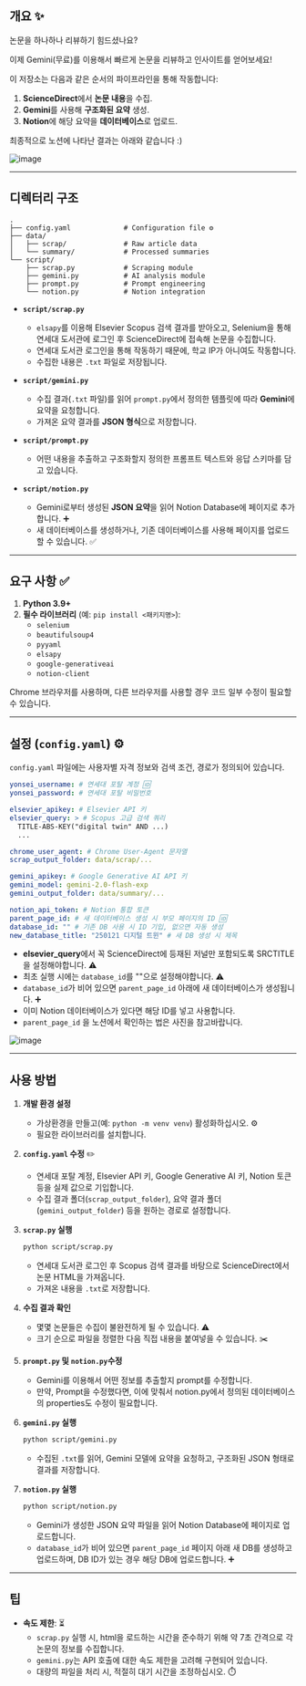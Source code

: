 ## 개요 ✨
논문을 하나하나 리뷰하기 힘드셨나요?

이제 Gemini(무료)를 이용해서 빠르게 논문을 리뷰하고 인사이트를 얻어보세요!

이 저장소는 다음과 같은 순서의 파이프라인을 통해 작동합니다:

1. **ScienceDirect**에서 **논문 내용**을 수집. 
2. **Gemini**를 사용해 **구조화된 요약** 생성.
3. **Notion**에 해당 요약을 **데이터베이스**로 업로드.


최종적으로 노션에 나타난 결과는 아래와 같습니다 :)

![image](https://github.com/user-attachments/assets/dc0893fc-1c27-4b66-a80c-a19d9ff7be03)


---

## 디렉터리 구조 

```
.
├── config.yaml             # Configuration file ⚙️
├── data/
│   ├── scrap/              # Raw article data 
│   └── summary/            # Processed summaries 
└── script/
    ├── scrap.py            # Scraping module ️
    ├── gemini.py           # AI analysis module 
    ├── prompt.py           # Prompt engineering 
    └── notion.py           # Notion integration ️
```

- **`script/scrap.py`** ️
    - `elsapy`를 이용해 Elsevier Scopus 검색 결과를 받아오고, Selenium을 통해 연세대 도서관에 로그인 후 ScienceDirect에 접속해 논문을 수집합니다.
    - 연세대 도서관 로그인을 통해 작동하기 때문에, 학교 IP가 아니여도 작동합니다.
    - 수집한 내용은 `.txt` 파일로 저장됩니다. 

- **`script/gemini.py`** 
    - 수집 결과(`.txt` 파일)를 읽어 `prompt.py`에서 정의한 템플릿에 따라 **Gemini**에 요약을 요청합니다. 
    - 가져온 요약 결과를 **JSON 형식**으로 저장합니다. ️

- **`script/prompt.py`** 
    - 어떤 내용을 추출하고 구조화할지 정의한 프롬프트 텍스트와 응답 스키마를 담고 있습니다. 

- **`script/notion.py`** ️
    - Gemini로부터 생성된 **JSON 요약**을 읽어 Notion Database에 페이지로 추가합니다. ➕
    - 새 데이터베이스를 생성하거나, 기존 데이터베이스를 사용해 페이지를 업로드할 수 있습니다. ✅

---

## 요구 사항 ✅

1. **Python 3.9+** 
2. **필수 라이브러리** (예: `pip install <패키지명>`):
    - `selenium`
    - `beautifulsoup4`
    - `pyyaml`
    - `elsapy`
    - `google-generativeai`
    - `notion-client`

Chrome 브라우저를 사용하며, 다른 브라우저를 사용할 경우 코드 일부 수정이 필요할 수 있습니다. 

---

## 설정 (`config.yaml`) ⚙️

`config.yaml` 파일에는 사용자별 자격 정보와 검색 조건, 경로가 정의되어 있습니다.


```yaml
yonsei_username: # 연세대 포탈 계정 🆔
yonsei_password: # 연세대 포탈 비밀번호 

elsevier_apikey: # Elsevier API 키 ️
elsevier_query: > # Scopus 고급 검색 쿼리 
  TITLE-ABS-KEY("digital twin" AND ...)
  ...

chrome_user_agent: # Chrome User-Agent 문자열 
scrap_output_folder: data/scrap/... 

gemini_apikey: # Google Generative AI API 키 ️
gemini_model: gemini-2.0-flash-exp
gemini_output_folder: data/summary/... 

notion_api_token: # Notion 통합 토큰 
parent_page_id: # 새 데이터베이스 생성 시 부모 페이지의 ID 🆔
database_id: "" # 기존 DB 사용 시 ID 기입, 없으면 자동 생성 ️
new_database_title: "250121 디지털 트윈" # 새 DB 생성 시 제목 ️
```
- **elsevier_query**에서 꼭 ScienceDirect에 등재된 저널만 포함되도록 SRCTITLE을 설정해야합니다. ⚠️ 
- 최초 실행 시에는 `database_id`를 ""으로 설정해야합니다. ⚠️ 
- `database_id`가 비어 있으면 `parent_page_id` 아래에 새 데이터베이스가 생성됩니다. ➕
- 이미 Notion 데이터베이스가 있다면 해당 ID를 넣고 사용합니다. ️
- `parent_page_id` 을 노션에서 확인하는 법은 사진을 참고바랍니다.


![image](https://github.com/user-attachments/assets/62934490-dcd0-48e1-bfe8-05ea245e0b97)

---

## 사용 방법 

1. **개발 환경 설정** 
    - 가상환경을 만들고(예: `python -m venv venv`) 활성화하십시오. ⚙️
    - 필요한 라이브러리를 설치합니다. 

2. **`config.yaml` 수정** ✏️
    - 연세대 포탈 계정, Elsevier API 키, Google Generative AI 키, Notion 토큰 등을 실제 값으로 기입합니다. 
    - 수집 결과 폴더(`scrap_output_folder`), 요약 결과 폴더(`gemini_output_folder`) 등을 원하는 경로로 설정합니다. 

3. **`scrap.py` 실행** ️

    ```bash
    python script/scrap.py
    ```

    - 연세대 도서관 로그인 후 Scopus 검색 결과를 바탕으로 ScienceDirect에서 논문 HTML을 가져옵니다. ️
    - 가져온 내용을 `.txt`로 저장합니다. 

4. **수집 결과 확인** 
    - 몇몇 논문들은 수집이 불완전하게 될 수 있습니다. ⚠️
    - 크기 순으로 파일을 정렬한 다음 직접 내용을 붙여넣을 수 있습니다. ✂️

5. **`prompt.py` 및 `notion.py`수정** 
    - Gemini를 이용해서 어떤 정보를 추출할지 prompt를 수정합니다.
    - 만약, Prompt을 수정했다면, 이에 맞춰서 notion.py에서 정의된 데이터베이스의 properties도 수정이 필요합니다.

5. **`gemini.py` 실행** 

    ```bash
    python script/gemini.py
    ```

    - 수집된 `.txt`를 읽어, Gemini 모델에 요약을 요청하고, 구조화된 JSON 형태로 결과를 저장합니다. ️

7. **`notion.py` 실행** ️

    ```bash
    python script/notion.py
    ```

    - Gemini가 생성한 JSON 요약 파일을 읽어 Notion Database에 페이지로 업로드합니다. 
    - `database_id`가 비어 있으면 `parent_page_id` 페이지 아래 새 DB를 생성하고 업로드하며, DB ID가 있는 경우 해당 DB에 업로드합니다. ➕️

---

## 팁 

- **속도 제한**: ⏳
    - `scrap.py` 실행 시, html을 로드하는 시간을 준수하기 위해 약 7초 간격으로 각 논문의 정보를 수집합니다.
    - `gemini.py`는 API 호출에 대한 속도 제한을 고려해 구현되어 있습니다. 
    - 대량의 파일을 처리 시, 적절히 대기 시간을 조정하십시오. ⏱️
